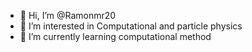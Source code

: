 - 👋 Hi, I’m @Ramonmr20
- 👀 I’m interested in Computational and particle physics
- 🌱 I’m currently learning computational method

<!---
Ramonmr20/Ramonmr20 is a ✨ special ✨ repository because its `README.md` (this file) appears on your GitHub profile.
You can click the Preview link to take a look at your changes.
--->
